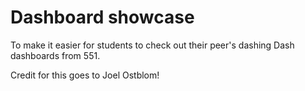 # Dashboard showcase

To make it easier for students to check out their peer's dashing Dash dashboards from 551.

Credit for this goes to Joel Ostblom!
